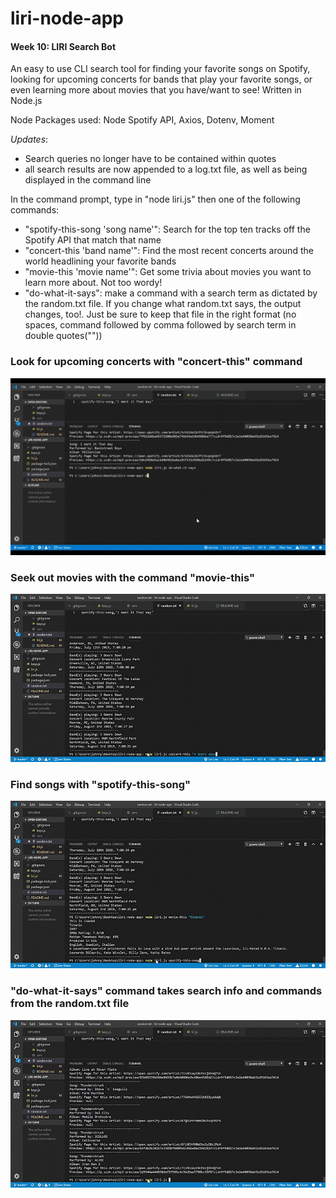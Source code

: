 # liri-node-app
#### Week 10: LIRI Search Bot

An easy to use CLI search tool for finding your favorite songs on Spotify, looking for upcoming concerts for bands that play your favorite songs, or even learning more about movies that you have/want to see! Written in Node.js

Node Packages used: Node Spotify API, Axios, Dotenv, Moment

*Updates*: 
* Search queries no longer have to be contained within quotes
* all search results are now appended to a log.txt file, as well as being displayed in the command line

In the command prompt, type in "node liri.js" then one of the following commands:
* "spotify-this-song 'song name'": Search for the top ten tracks off the Spotify API that match that name
* "concert-this 'band name'": Find the most recent concerts around the world headlining your favorite bands
* "movie-this 'movie name'": Get some trivia about movies you want to learn more about. Not too wordy!
* "do-what-it-says": make a command with a search term as dictated by the random.txt file. If you change what random.txt says, the output changes, too!. Just be sure to keep that file in the right format (no spaces, command followed by comma followed by search term in double quotes(""))

### Look for upcoming concerts with "concert-this" command
![Demo1](LIRI-Bot_Demo.gif)

### Seek out movies with the command "movie-this"
![Demo2](LIRI-bot-demo-2.gif)

### Find songs with "spotify-this-song"
![Demo3](LIRI-bot-demo-3.gif)

### "do-what-it-says" command takes search info and commands from the random.txt file
![Demo4](LIRI-bot-demo-4.gif)